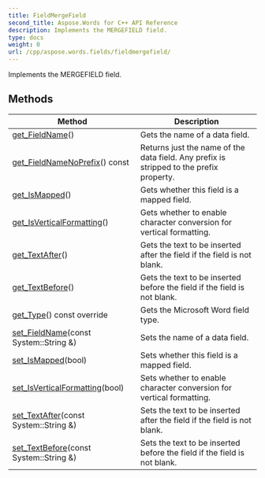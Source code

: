 ```yaml
---
title: FieldMergeField
second_title: Aspose.Words for C++ API Reference
description: Implements the MERGEFIELD field. 
type: docs
weight: 0
url: /cpp/aspose.words.fields/fieldmergefield/
---
```


Implements the MERGEFIELD field. 

## Methods

| Method | Description |
| --- | --- |
| [get_FieldName](./get_fieldname/)() | Gets the name of a data field.  |
| [get_FieldNameNoPrefix](./get_fieldnamenoprefix/)() const | Returns just the name of the data field. Any prefix is stripped to the prefix property.  |
| [get_IsMapped](./get_ismapped/)() | Gets whether this field is a mapped field.  |
| [get_IsVerticalFormatting](./get_isverticalformatting/)() | Gets whether to enable character conversion for vertical formatting.  |
| [get_TextAfter](./get_textafter/)() | Gets the text to be inserted after the field if the field is not blank.  |
| [get_TextBefore](./get_textbefore/)() | Gets the text to be inserted before the field if the field is not blank.  |
| [get_Type](./get_type/)() const override | Gets the Microsoft Word field type.  |
| [set_FieldName](./set_fieldname/)(const System::String &) | Sets the name of a data field.  |
| [set_IsMapped](./set_ismapped/)(bool) | Sets whether this field is a mapped field.  |
| [set_IsVerticalFormatting](./set_isverticalformatting/)(bool) | Sets whether to enable character conversion for vertical formatting.  |
| [set_TextAfter](./set_textafter/)(const System::String &) | Sets the text to be inserted after the field if the field is not blank.  |
| [set_TextBefore](./set_textbefore/)(const System::String &) | Sets the text to be inserted before the field if the field is not blank.  |
